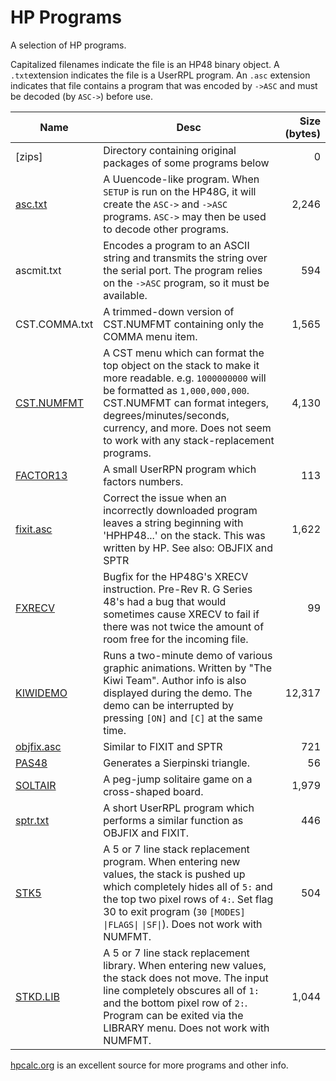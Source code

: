# HP Programs

A selection of HP programs.

Capitalized filenames indicate the file is an HP48 binary object. A `.txt`extension indicates the file is a UserRPL program. An `.asc` extension indicates that file contains a program that was encoded by `->ASC` and must be decoded (by  `ASC->`) before use.

Name | Desc | Size (bytes)
----------|--------|--------:
[zips] | Directory containing original packages of some programs below | 0
[asc.txt](https://www.hpcalc.org/hp48/docs/faq/48faq-9.html#ss9.1) | A Uuencode-like program. When `SETUP` is run on the HP48G, it will create the `ASC->` and `->ASC` programs. `ASC->` may then be used to decode other programs. | 2,246
ascmit.txt | Encodes a program to an ASCII string and transmits the string over the serial port. The program relies on the `->ASC` program, so it must be available. | 594
CST.COMMA.txt | A trimmed-down version of CST.NUMFMT containing only the COMMA menu item. | 1,565
[CST.NUMFMT](https://www.hpcalc.org/details/2844) | A CST menu which can format the top object on the stack to make it more readable. e.g. `1000000000` will be formatted as `1,000,000,000`. CST.NUMFMT can format integers, degrees/minutes/seconds, currency, and more. Does not seem to work with any stack-replacement programs. | 4,130
[FACTOR13](https://www.hpcalc.org/details/1244) | A small UserRPN program which factors numbers.  | 113
[fixit.asc](https://www.hpcalc.org/hp48/docs/faq/48faq-9.html#ss9.3) | Correct the issue when an incorrectly downloaded program leaves a string beginning with 'HPHP48...' on the stack. This was written by HP. See also: OBJFIX and SPTR | 1,622
[FXRECV](https://www.hpcalc.org/hp48/docs/faq/48faq-6.html#ss6.14) | Bugfix for the HP48G's XRECV instruction. Pre-Rev R. G Series 48's had a bug that would sometimes cause XRECV to fail if there was not twice the amount of room free for the incoming file. | 99
[KIWIDEMO](https://www.hpcalc.org/details/1078) | Runs a two-minute demo of various graphic animations. Written by "The Kiwi Team". Author info is also displayed during the demo. The demo can be interrupted by pressing `[ON]` and `[C]` at the same time. | 12,317
[objfix.asc](https://www.hpcalc.org/hp48/docs/faq/48faq-9.html#ss9.2) | Similar to FIXIT and SPTR | 721
[PAS48](https://www.hpcalc.org/details/6268) | Generates a Sierpinski triangle. | 56
[SOLTAIR](https://www.hpcalc.org/details/4293) | A peg-jump solitaire game on a cross-shaped board. | 1,979
[sptr.txt](https://www.hpcalc.org/hp48/docs/faq/48faq-6.html#ss6.11) | A short UserRPL program which performs a similar function as OBJFIX and FIXIT. | 446
[STK5](https://www.hpcalc.org/details/2666) | A 5 or 7 line stack replacement program. When entering new values, the stack is pushed up which completely hides all of `5:` and the top two pixel rows of `4:`. Set flag 30 to exit program (`30` `[MODES]` `\|FLAGS\|` `\|SF\|`). Does not work with NUMFMT. | 504
[STKD.LIB](https://www.hpcalc.org/details/2665) | A 5 or 7 line stack replacement library. When entering new values, the stack does not move. The input line completely obscures all of `1:` and the bottom pixel row of `2:`. Program can be exited via the LIBRARY menu. Does not work with NUMFMT. | 1,044

[hpcalc.org](https://www.hpcalc.org/) is an excellent source for more programs and other info.
